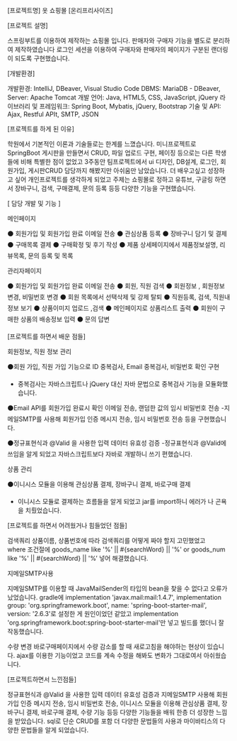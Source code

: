 [프로젝트명]
옷 쇼핑몰 [온리프리사이즈]

[프로젝트 설명]

스프링부트를 이용하여 제작하는 쇼핑몰 입니다.
판매자와 구매자 기능을 별도로 분리하여 제작하였습니다
로그인 세션을 이용하여 구매자와 판매자의 페이지가 구분된 랜더링이 되도록 구현했습니다.

[개발환경]

개발환경: IntelliJ, DBeaver, Visual Studio Code
DBMS: MariaDB - DBeaver, 
Server: Apache Tomcat
개발 언어: Java, HTML5, CSS, JavaScript, jQuery
라이브러리 및 프레임워크: Spring Boot, Mybatis, jQuery, Bootstrap
기술 및 API: Ajax, Restful APIt, SMTP, JSON

[프로젝트를 하게 된 이유]

학원에서 기본적인 이론과 기술들로는 한계를 느꼈습니다.
미니프로젝트로 SpringBoot 게시판을 만들면서 CRUD, 파일 업로드 구현, 페이징 등으로는 다른 학생들에 비해 특별한 점이 없었고 3주동안 팀프로젝트에서 ui 디자인, DB설계, 로그인, 
회원가입, 게시판CRUD 담당까지 해봤지만 아쉬움만 남았습니다.
더 배우고싶고 성장하고 싶어 개인프로젝트를 생각하게 되었고 주제는 쇼핑몰로 정하고 
유튜브, 구글링 하면서 장바구니, 검색, 구매결제, 문의 등록 등등 다양한 기능을 구현했습니다.

[ 담당 개발 및 기능 ]

메인페이지

⚫ 회원가입 및 회원가입 완료 이메일 전송
⚫ 관심상품 등록 
⚫ 장바구니 담기 및 결제
⚫ 구매목록 결제 
⚫ 구매확정 및 후기 작성 
⚫ 제품 상세페이지에서 제품정보설명, 리뷰목록, 문의 등록 및 목록
	
관리자페이지

⚫ 회원가입 및 회원가입 완료 이메일 전송
⚫ 회원, 직원 검색
⚫ 회원정보 , 회원정보 변경, 비밀번호 변경
⚫ 회원 목록에서 선택삭제 및 강제 탈퇴
⚫ 직원등록, 검색, 직원내정보 보기
⚫ 상품이미지 업로드 ,검색
⚫ 메인페이지로 상품리스트 출력
⚫ 회원이 구매한 상품의 배송정보 입력
⚫ 문의 답변

[프로젝트를 하면서 배운 점들]

회원정보, 직원 정보 관리

⚫회원 가입, 직원 가입 기능으로 ID 중복검사, Email 중복검사, 비밀번호 확인 구현
   - 중복검사는 자바스크립트나 jQuery 대신 자바 문법으로 중복검사 기능을 모듈화했습니다.

⚫Email API를 회원가입 완료시 확인 이메일 전송, 랜덤한 값의 임시 비밀번호 전송
   -지메일SMTP를 사용해 회원가입 인증 메시지 전송, 임시 비밀번호 전송 등을 구현했습니다. 

⚫정규표현식과 @Valid 을 사용한 입력 데이터 유효성 검증
  -정규표현식과 @Valid에 쓰임을 알게 되었고 자바스크립트보다 자바로 개발하니 쓰기 편했습니다.

상품 관리

⚫이니시스 모듈을 이용해 관심상품 결제, 장바구니 결제, 바로구매 결제 
  - 이니시스 모듈로 결제하는 흐름들을 알게 되었고 jar를 import하니 에러가 나 곤욕을 치뤘었습니다.

[프로젝트를 하면서 어려웠거나 힘들었던 점들]

검색쿼리
상품이름, 상품번호에 따라 검색쿼리를 어떻게 짜야 할지 고민했었고   
where 조건절에 
goods_name like '%' || #{searchWord} || '%'
or goods_num like '%' || #{searchWord} || '%’
넣어 해결했습니다.

지메일SMTP사용

지메일SMTP를 이용할 때 JavaMailSender의 타입의 bean을 찾을 수 없다고 오류가 났었습니다. 
gradle에 implementation 'javax.mail:mail:1.4.7',
implementation group: 'org.springframework.boot', name: 'spring-boot-starter-mail', version: '2.6.3'로 설정한 게 원인이었던 같았고
implementation 'org.springframework.boot:spring-boot-starter-mail'만 넣고 빌드를 했더니 잘 작동했습니다.

수량 변경 
바로구매페이지에서 수량 감소를 할 때 새로고침을 해야하는 현상이 있습니다.
ajax를 이용한 기능이었고 코드를 계속 수정을 해봐도 변화가 그대로여서 아쉬웠습니다.

[프로젝트하면서 느낀점들]

정규표현식과 @Valid 을 사용한 입력 데이터 유효성 검증과 지메일SMTP 사용해 회원가입 인증 메시지 전송, 임시 비밀번호 전송,
이니시스 모듈을 이용해 관심상품 결제, 장바구니 결제, 바로구매 결제, 수량 기능 등등 다양한 기능들을 배워 한층 더 성장한 느낌을 받았습니다.
sql로 단순 CRUD를 포함 더 다양한 문법들의 사용과 마이바티스의 다양한 문법들을 알게 되었습니다.


